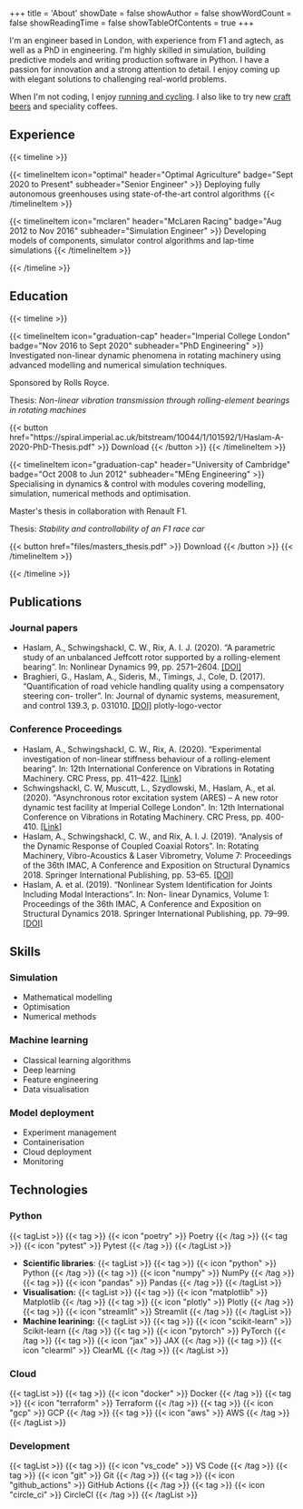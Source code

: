 +++
title = 'About'
showDate = false
showAuthor = false
showWordCount = false
showReadingTime = false
showTableOfContents = true
+++

I'm an engineer based in London, with experience from F1 and agtech, as well as a PhD in engineering. I'm highly skilled in simulation, building predictive models and writing production software in Python. I have a passion for innovation and a strong attention to detail. I enjoy coming up with elegant solutions to challenging real-world problems.

When I'm not coding, I enjoy [running and cycling](https://www.strava.com/athletes/alex_haslam). I also like to try new [craft beers](https://untappd.com/user/alexharryh) and speciality coffees.

## Experience

{{< timeline >}}

{{< timelineItem icon="optimal" header="Optimal Agriculture" badge="Sept 2020 to Present" subheader="Senior Engineer" >}}
Deploying fully autonomous greenhouses using state-of-the-art control algorithms
{{< /timelineItem >}}

{{< timelineItem icon="mclaren" header="McLaren Racing" badge="Aug 2012 to Nov 2016" subheader="Simulation Engineer" >}}
Developing models of components, simulator control algorithms and lap-time simulations
{{< /timelineItem >}}

{{< /timeline >}}

## Education

{{< timeline >}}

{{< timelineItem icon="graduation-cap" header="Imperial College London" badge="Nov 2016 to Sept 2020" subheader="PhD Engineering" >}}
Investigated non-linear dynamic phenomena in rotating machinery using advanced modelling
and numerical simulation techniques.

<p>Sponsored by Rolls Royce.</p>

<p>Thesis: <em>Non-linear vibration transmission through rolling-element bearings in rotating machines</em></p>
{{< button href="https://spiral.imperial.ac.uk/bitstream/10044/1/101592/1/Haslam-A-2020-PhD-Thesis.pdf" >}}
Download
{{< /button >}}
{{< /timelineItem >}}

{{< timelineItem icon="graduation-cap" header="University of Cambridge" badge="Oct 2008 to Jun 2012" subheader="MEng Engineering" >}}
Specialising in dynamics & control with modules covering modelling, simulation, numerical methods and optimisation.

<p> Master's thesis in collaboration with Renault F1. </p>

<p>Thesis: <em>Stability and controllability of an F1 race car</em></p>
{{< button href="files/masters_thesis.pdf" >}}
Download
{{< /button >}}
{{< /timelineItem >}}

{{< /timeline >}}

## Publications

### Journal papers

- Haslam, A., Schwingshackl, C. W., Rix, A. I. J. (2020). “A parametric study of an unbalanced
  Jeffcott rotor supported by a rolling-element bearing”. In: Nonlinear Dynamics 99, pp. 2571–2604. [[DOI]](https://doi.org/10.1007/s11071-020-05470-4)
- Braghieri, G., Haslam, A., Sideris, M., Timings, J., Cole, D. (2017). “Quantification of road vehicle handling quality using a compensatory steering con-
  troller”. In: Journal of dynamic systems, measurement, and control 139.3, p. 031010. [[DOI]](https://doi.org/10.1115/1.4035009)
  plotly-logo-vector

### Conference Proceedings

- Haslam, A., Schwingshackl, C. W., Rix, A. (2020). “Experimental investigation of non-linear stiffness behaviour of a rolling-element bearing”. In: 12th International Conference on Vibrations in Rotating Machinery. CRC Press, pp. 411–422. [[Link]](https://www.taylorfrancis.com/chapters/oa-edit/10.1201/9781003132639-33/experimental-investigation-non-linear-stiffness-behaviour-rolling-element-bearing-haslam-schwingshackl-muscutt-rix-price)
- Schwingshackl, C. W, Muscutt, L., Szydlowski, M., Haslam, A., et al. (2020). "Asynchronous rotor excitation system (ARES) – A new rotor dynamic test facility at Imperial College London". In: 12th International Conference on Vibrations in Rotating Machinery. CRC Press, pp. 400-410. [[Link]](https://www.taylorfrancis.com/chapters/oa-edit/10.1201/9781003132639-32/asynchronous-rotor-excitation-system-ares-new-rotor-dynamic-test-facility-imperial-college-london-schwingshackl%C2%B9-muscutt%C2%B9-szydlowski%C2%B9-haslam%C2%B9-tuzzi%C2%B9-ruffini%C2%B2-price%C2%B3-rix%C2%B3-green%C2%B3)
- Haslam, A., Schwingshackl, C. W., and Rix, A. I. J. (2019). “Analysis of the Dynamic Response of Coupled Coaxial Rotors”. In: Rotating Machinery, Vibro-Acoustics & Laser Vibrometry, Volume 7: Proceedings of the 36th IMAC, A Conference and Exposition on Structural Dynamics 2018. Springer International Publishing, pp. 53–65. [[DOI]](https://doi.org/10.1007/978-3-319-74693-7_6)
- Haslam, A. et al. (2019). “Nonlinear System Identification for Joints Including Modal Interactions”. In: Non- linear Dynamics, Volume 1: Proceedings of the 36th IMAC, A Conference and Exposition on Structural Dynamics 2018. Springer International Publishing, pp. 79–99. [[DOI]](https://doi.org/10.1007/978-3-319-74280-9_7)

## Skills

### Simulation

- Mathematical modelling
- Optimisation
- Numerical methods

### Machine learning

- Classical learning algorithms
- Deep learning
- Feature engineering
- Data visualisation

### Model deployment

- Experiment management
- Containerisation
- Cloud deployment
- Monitoring

## Technologies

### Python

{{< tagList >}}
{{< tag >}} {{< icon "poetry" >}} Poetry {{< /tag >}}
{{< tag >}} {{< icon "pytest" >}} Pytest {{< /tag >}}
{{< /tagList >}}

- **Scientific libraries**:
  {{< tagList >}}
  {{< tag >}} {{< icon "python" >}} Python {{< /tag >}}
  {{< tag >}} {{< icon "numpy" >}} NumPy {{< /tag >}}
  {{< tag >}} {{< icon "pandas" >}} Pandas {{< /tag >}}
  {{< /tagList >}}
- **Visualisation:**
  {{< tagList >}}
  {{< tag >}} {{< icon "matplotlib" >}} Matplotlib {{< /tag >}}
  {{< tag >}} {{< icon "plotly" >}} Plotly {{< /tag >}}
  {{< tag >}} {{< icon "streamlit" >}} Streamlit {{< /tag >}}
  {{< /tagList >}}
- **Machine learining:**
  {{< tagList >}}
  {{< tag >}} {{< icon "scikit-learn" >}} Scikit-learn {{< /tag >}}
  {{< tag >}} {{< icon "pytorch" >}} PyTorch {{< /tag >}}
  {{< tag >}} {{< icon "jax" >}} JAX {{< /tag >}}
  {{< tag >}} {{< icon "clearml" >}} ClearML {{< /tag >}}
  {{< /tagList >}}

### Cloud

{{< tagList >}}
{{< tag >}} {{< icon "docker" >}} Docker {{< /tag >}}
{{< tag >}} {{< icon "terraform" >}} Terraform {{< /tag >}}
{{< tag >}} {{< icon "gcp" >}} GCP {{< /tag >}}
{{< tag >}} {{< icon "aws" >}} AWS {{< /tag >}}
{{< /tagList >}}

### Development

{{< tagList >}}
{{< tag >}} {{< icon "vs_code" >}} VS Code {{< /tag >}}
{{< tag >}} {{< icon "git" >}} Git {{< /tag >}}
{{< tag >}} {{< icon "github_actions" >}} GitHub Actions {{< /tag >}}
{{< tag >}} {{< icon "circle_ci" >}} CircleCI {{< /tag >}}
{{< /tagList >}}
